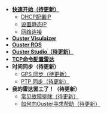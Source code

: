 - [**快速开始（待更新）**](start.md)
    - [DHCP配置IP](DHCP.md)
    - [设置静态IP](staticIP.md)
    - [网络连接](Network.md)
- [**Ouster Visulaizer**](OusterViz.md)
- [**Ouster ROS**](OusterROS.md)
- [**Ouster Studio（待更新）**](OusterStudio.md)
- [**TCP命令配置雷达**](tcpCommand.md)
- **时间同步（待更新）**
    - [GPS 同步（待更新）](syncGPS.md)
    - [PTP 同步（待更新）](syncPTP.md)
- **我的雷达罢工了！（待更新）**
    - [常见故障排除（待更新）](Troubleshooting.md)
    - [如何向Ouster寻求帮助（待更新）](helpOuster.md)